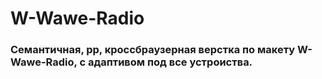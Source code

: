 # W-Wawe-Radio 
### Семантичная, pp, кроссбраузерная верстка по макету W-Wawe-Radio, с адаптивом под все устроиства. 
